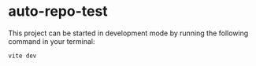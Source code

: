 
# auto-repo-test

This project can be started in development mode by running the following command in your terminal:

```
vite dev
```
